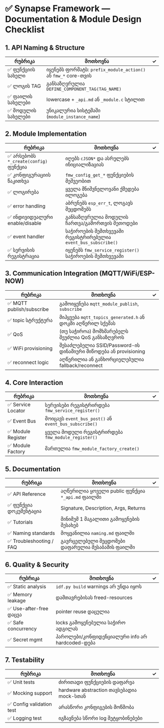 # ✅ Synapse Framework — Documentation & Module Design Checklist

## 1. API Naming & Structure

| რუბრიკა | მოთხოვნა | ✓ |
|--------|----------|----|
| ✅ ფუნქციის სახელი | იყენებს ფორმატს: `prefix_module_action()` ან `fmw_*` core-თვის |   |
| ✅ ლოგის TAG | განსაზღვრულია `DEFINE_COMPONENT_TAG(TAG_NAME)` |   |
| ✅ ფაილის სახელები | lowercase + `_api.md` ან `_module.c` სტილით |   |
| ✅ მოდულის სახელები | უნიკალურია სისტემაში (`module_instance_name`) |   |

## 2. Module Implementation

| რუბრიკა | მოთხოვნა | ✓ |
|--------|----------|----|
| ✅ არსებობს `*_create(config)` ფუნქცია | იღებს `cJSON*` და ასრულებს ინიციალიზაციას |   |
| ✅ კონფიგურაციის წაკითხვა | `fmw_config_get_*` ფუნქციების მეშვეობით |   |
| ✅ ლოგირება | ყველა მნიშვნელოვანი ქმედება ილოგება |   |
| ✅ error handling | აბრუნებს `esp_err_t`, ლოგავს შეცდომებს |   |
| ✅ ინდივიდუალური enable/disable | განსაზღვრულია მოდულის ჩართვა/გამორთვის მეთოდები |   |
| ✅ event handler | საჭიროების შემთხვევაში რეგისტრირებულია `event_bus_subscribe()` |   |
| ✅ სერვისის რეგისტრაცია | იყენებს `fmw_service_register()` საჭიროების შემთხვევაში |   |

## 3. Communication Integration (MQTT/WiFi/ESP-NOW)

| რუბრიკა | მოთხოვნა | ✓ |
|--------|----------|----|
| ✅ MQTT publish/subscribe | გამოიყენება `mqtt_module_publish`, `subscribe` |   |
| ✅ topic სტრუქტურა | მიჰყვება `mqtt_topics_generated.h` ან დოკში აღწერილ სქემას |   |
| ✅ QoS | (თუ საჭიროა) მომხმარებელს შეუძლია QoS განსაზღვროს |   |
| ✅ WiFi provisioning | შესაძლებელია SSID/Password-ის დინამიური მიწოდება ან provisioning |   |
| ✅ reconnect logic | აღწერილია ან განხორციელებულია fallback/reconnect |   |

## 4. Core Interaction

| რუბრიკა | მოთხოვნა | ✓ |
|--------|----------|----|
| ✅ Service Locator | სერვისები რეგისტრირდება `fmw_service_register()` |   |
| ✅ Event Bus | მოიცავს `event_bus_post()` ან `event_bus_subscribe()` |   |
| ✅ Module Register | ყველა მოდული რეგისტრირდება `fmw_module_register()` |   |
| ✅ Module Factory | მართულია `fmw_module_factory_create()` |   |

## 5. Documentation

| რუბრიკა | მოთხოვნა | ✓ |
|--------|----------|----|
| ✅ API Reference | აღწერილია ყოველი public ფუნქცია `*_api.md` ფაილში |   |
| ✅ ფუნქცია დოკუმენტაცია | Signature, Description, Args, Returns |   |
| ✅ Tutorials | მინიმუმ 1 მაგალითი გამოყენების შესახებ |   |
| ✅ Naming standards | მოყვანილია `naming.md` ფაილში |   |
| ✅ Troubleshooting / FAQ | გავრცელებული შეცდომები დაფარულია შესაბამის ფაილში |   |

## 6. Quality & Security

| რუბრიკა | მოთხოვნა | ✓ |
|--------|----------|----|
| ✅ Static analysis | `idf.py build` warnings არ უნდა იყოს |   |
| ✅ Memory leakage | დამთავრებისას freed-resources |   |
| ✅ Use-after-free დაცვა | pointer reuse დაცულია |   |
| ✅ Safe concurrency | locks გამოყენებულია საჭირო ადგილას |   |
| ✅ Secret mgmt | პაროლები/კონფიდენციალური info არ hardcoded-დება |   |

## 7. Testability

| რუბრიკა | მოთხოვნა | ✓ |
|--------|----------|----|
| ✅ Unit tests | ძირითადი ფუნქციების დაფარვა |   |
| ✅ Mocking support | hardware abstraction თავსებადია mock-სთან |   |
| ✅ Config validation test | არასწორი კონფიგების მოწმობა |   |
| ✅ Logging test | იგზავნება სწორი log შეტყობინებები |   |
